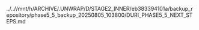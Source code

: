 ../..//mnt/h/ARCHIVE/.UNWRAP/D/STAGE2_INNER/eb383394101a/backup_repository/phase5_5_backup_20250805_103800/DURI_PHASE5_5_NEXT_STEPS.md